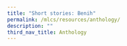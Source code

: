 ```yaml
---
title: "Short stories: Benih"
permalink: /mlcs/resources/anthology/
description: ""
third_nav_title: Anthology
---
```


